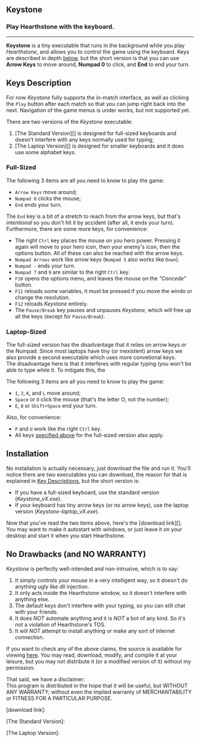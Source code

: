 Keystone 
-------------------------------------------------------------------------------

### Play Hearthstone with the keyboard. ###

-----

**Keystone** is a tiny executable that runs in the background while you
play *Hearthstone*, and allows you to control the game using the
keyboard. Keys are described in depth [below][Key Descriptions], but the short version
is that you can use **Arrow Keys** to move around, **Numpad 0** to click,
and **End** to end your turn.

## Keys Description ##

For now *Keystone* fully supports the in-match interface, as well as
clicking the `Play` button after each match so that you can jump right
back into the next. Navigation of the game menus is under works, but
not supported yet.

There are two versions of the *Keystone* executable: 

1. [The Standard Version][] is designed for full-sized keyboards and doesn't interfere with any keys normally used for typing;
2. [The Laptop Version][] is designed for smaller keyboards and it does use some alphabet keys.

### Full-Sized ###

The following 3 items are all you need to know to play the game:

* `Arrow Keys` move around;
* `Numpad 0` clicks the mouse;
* `End` ends your turn.

The `End` key is a bit of a stretch to reach from the arrow keys, but
that's *intentional* so you don't hit it by accident (after all, it
ends your turn).  
Furthermore, there are some more keys, for convenience:

* The right `Ctrl` key places the mouse on you hero power. Pressing it again will move to your hero icon, then your enemy's icon, then the options button. All of these can also be reached with the arrow keys.
* `Numpad Arrows` work like arrow keys (`Numpad 5` also works like
`Down`).
* `Numpad -` ends your turn.
* `Numpad 7` and `9` are similar to the right `Ctrl` key.
* `F10` opens the options menu, and leaves the mouse on the *"Concede"* button.
* `F11` reloads some variables, it must be pressed if you move the
windo or change the resolution.
* `F12` reloads *Keystone* entirely.
* The `Pause/Break` key pauses and unpauses *Keystone*, which will free up all
the keys (except for `Pause/Break`).

### Laptop-Sized ###

The full-sized version has the disadvantage that it relies on
arrow keys or the Numpad. Since most laptops have tiny (or
inexistent) arrow keys we also provide a second executable which
uses more convetional keys.  
The disadvantage here is that it interferes with regular typing (you
won't be able to type while it. To
mitigate this, the 

The following 3 items are all you need to know to play the game:

* `I`, `J`, `K`, and `L` move around;
* `Space` or `O` click the mouse (that's the letter O, not the number);
* `E`, `8` or `Shift+Space` end your turn.

Also, for convenience:

* `P` and `U` work like the right `Ctrl` key.
* All keys [specified above][] for the full-sized version also apply.


## Installation ##

No installation is actually necessary, just download the file and run
it. You'll notice there are two executables you can download, the
reason for that is explained in [Key Descriptions][], but the short
version is:

* If you have a full-sized keyboard, use the standard version (*Keystone_vX.exe*).
* If your keyboard has tiny arrow keys (or no arrow keys), use the
  laptop version (*Keystone-laptop_vX.exe*).

Now that you've read the two items above, here's the
[download link][].  
You may want to make it autostart with windows, or just leave it on
your desktop and start it when you start Hearthstone.


## No Drawbacks (and NO WARRANTY) ##

*Keystone* is perfectly well-intended and non-intrusive, which is to say:

1. It simply controls your mouse in a very intelligent way, so it doesn't do anything ugly like dll injection.
2. It only acts inside the Hearthstone window, so it doesn't interfere with anything else.
3. The default keys don't interfere with your typing, so you can still chat with your friends.
4. It does *NOT* automate anything and it is *NOT* a bot of any kind. So it's not a violation of Hearthstone's TOS.
5. It will *NOT* attempt to install anything or make any sort of internet connection.

If you want to check any of the above claims, the source is available
for viewing [here][github-source]. You may read, download, modify, and compile it
at your leisure, but you may not distribute it (or a modified version
of it) without my permission.

That said, we have a disclaimer:  
This program is distributed in the hope that it will be useful,
but WITHOUT ANY WARRANTY; without even the implied warranty of
MERCHANTABILITY or FITNESS FOR A PARTICULAR PURPOSE.


[Key Descriptions]: #keys-description

[github-source]: https://github.com/Bruce-Connor/Keystone/

[specified above]: #full-sized

[download link]: 

[The Standard Version]:

[The Laptop Version]:
